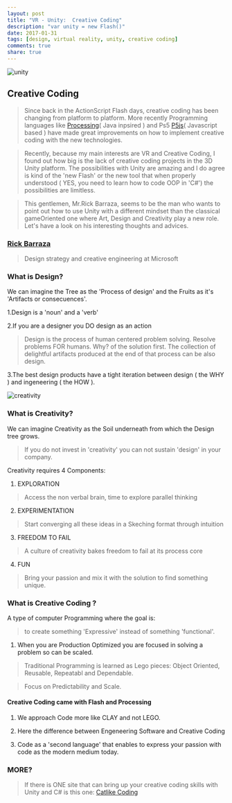 ```yaml
---
layout: post
title: "VR - Unity:  Creative Coding"
description: "var unity = new Flash()"
date: 2017-01-31
tags: [design, virtual reality, unity, creative coding]
comments: true
share: true
---
```


![unity](https://cloud.githubusercontent.com/assets/17754060/22469440/6fa92b08-e7a2-11e6-93c2-4b2f661d5a2d.png)

## Creative Coding

> Since back in the ActionScript Flash days, creative coding has been changing from platform to platform.
More recently Programming languages like [Processing](https://processing.org/)( Java inpsired ) and Ps5 [P5js](https://p5js.org/)( Javascript based ) have made great improvements on how to implement creative coding with the new technologies.

> Recently, because my main interests are VR and Creative Coding, I found out how big is the lack of creative coding projects
in the 3D Unity platform. The possibilities with Unity are amazing and I do agree is kind of the 'new Flash' or the new tool
that when properly understood ( YES, you need to learn how to code OOP in 'C#') the possibilities are limitless.

> This gentlemen, Mr.Rick Barraza, seems to be the man who wants to point out how to use Unity with a different mindset than the classical gameOriented one where Art, Design and Creativity play a new role. Let's have a look on his interesting thoughts and advices.

### [Rick Barraza](http://rbarraza.com/)
> Design strategy and creative engineering at Microsoft

### What is Design?

We can imagine the Tree as the 'Process of design' and the Fruits as it's 'Artifacts or consecuences'.

1.Design is a 'noun' and a 'verb'

2.If you are a designer you DO design as an action

> Design is the process of human centered problem solving. Resolve problems FOR humans. Why? of the solution first.
> The collection of delightful artifacts produced at the end of that process can be also design.

3.The best design products have a tight iteration between design ( the WHY ) and ingeneering ( the HOW ).

![creativity](https://cloud.githubusercontent.com/assets/17754060/22469441/6fae8c2e-e7a2-11e6-81ae-9cda3b6b5416.png)

### What is Creativity?

We can imagine Creativity as the Soil underneath from which the Design tree grows.

>  If you do not invest in 'creativity' you can not sustain 'design' in your company.

Creativity requires 4 Components:

1. EXPLORATION
> Access the non verbal brain, time to explore parallel thinking

2. EXPERIMENTATION
> Start converging all these ideas in a Skeching format through intuition

3. FREEDOM TO FAIL
> A culture of creativity bakes freedom to fail at its process core

4. FUN
> Bring your passion and  mix it with the solution to find something unique.

### What is Creative Coding ?

A type of computer Programming where the goal is: 
> to create something 'Expressive' instead of something 'functional'.

1. When you are Production Optimized you are focused in solving a problem so can be scaled.

> Traditional Programming is learned as Lego pieces: Object Oriented, Reusable, Repeatabl and Dependable.

> Focus on Predictability and Scale.

#### Creative Coding came with Flash and Processing

1. We approach Code more like CLAY and not LEGO.

2. Here the difference between Engeneering Software and Creative Coding

3. Code as a 'second language' that enables to express your passion with code as the modern medium today.

### MORE?

> If there is ONE site that can bring up your creative coding skills with Unity and C# is this one:
[Catlike Coding](http://catlikecoding.com)

